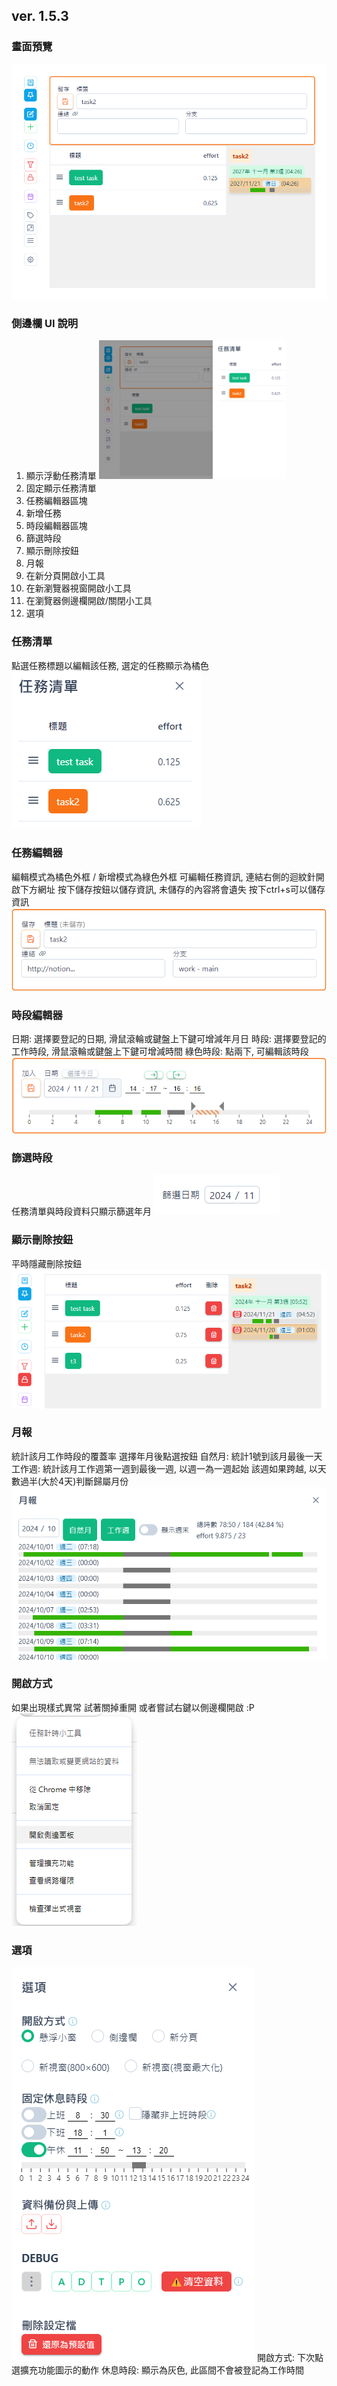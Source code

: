 ## ver. 1.5.3
### 畫面預覽
![alt text](image-2.png)
### 側邊欄 UI 說明
1. 顯示浮動任務清單
![右側浮動窗](image-4.png)
2. 固定顯示任務清單
3. 任務編輯器區塊
4. 新增任務
5. 時段編輯器區塊
6. 篩選時段
7. 顯示刪除按鈕
8. 月報
9. 在新分頁開啟小工具
10. 在新瀏覽器視窗開啟小工具
11. 在瀏覽器側邊欄開啟/關閉小工具
12. 選項
### 任務清單
點選任務標題以編輯該任務, 選定的任務顯示為橘色
![alt text](image-5.png)
### 任務編輯器
編輯模式為橘色外框 / 新增模式為綠色外框
可編輯任務資訊, 連結右側的迴紋針開啟下方網址
按下儲存按鈕以儲存資訊, 未儲存的內容將會遺失
按下ctrl+s可以儲存資訊
![alt text](image-6.png)
### 時段編輯器
日期: 選擇要登記的日期, 滑鼠滾輪或鍵盤上下鍵可增減年月日
時段: 選擇要登記的工作時段, 滑鼠滾輪或鍵盤上下鍵可增減時間
綠色時段: 點兩下, 可編輯該時段
![alt text](image-7.png)
### 篩選時段
任務清單與時段資料只顯示篩選年月
![alt text](image-8.png)
### 顯示刪除按鈕
平時隱藏刪除按鈕
![alt text](image-9.png)
### 月報
統計該月工作時段的覆蓋率
選擇年月後點選按鈕
自然月: 統計1號到該月最後一天
工作週: 統計該月工作週第一週到最後一週, 以週一為一週起始
該週如果跨越, 以天數過半(大於4天)判斷歸屬月份
![alt text](image-10.png)
### 開啟方式
如果出現樣式異常 試著關掉重開
或者嘗試右鍵以側邊欄開啟 :P
![alt text](image-11.png)
### 選項
![alt text](image-12.png)
開啟方式: 下次點選擴充功能圖示的動作
休息時段: 顯示為灰色, 此區間不會被登記為工作時間